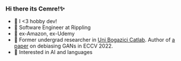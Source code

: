 ### Hi there its Cemre!✨

- 🍄 I <3 hobby dev!
- 🌱 Software Engineer at Rippling
- 🔮 ex-Amazon, ex-Udemy
- 🔭 Former undergrad researcher in [Uni Bogazici Catlab](https://catlab-team.github.io/). Author of [a paper](https://arxiv.org/abs/2202.06240) on debiasing GANs in ECCV 2022.
- 🍪 Interested in AI and languages

<!--
**cemreefe/cemreefe** is a ✨ _special_ ✨ repository because its `README.md` (this file) appears on your GitHub profile.
### Hi there 👋
Here are some ideas to get you started:

- 🔭 I’m currently working on ...
- 🌱 I’m currently learning ...
- 👯 I’m looking to collaborate on ...
- 🤔 I’m looking for help with ...
- 💬 Ask me about ...
- 📫 How to reach me: ...
- 😄 Pronouns: ...
- ⚡ Fun fact: ...
-->
